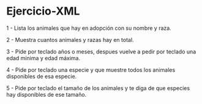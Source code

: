 # Ejercicio-XML

1 - Lista los animales que hay en adopción con su nombre y raza.

2 - Muestra cuantos animales y razas hay en total.

3 - Pide por teclado años o meses, despues vuelve a pedir por teclado una edad mínima y edad máxima.

4 - Pide por teclado una especie y que muestre todos los animales disponibles de esa especie.

5 - Pide por teclado el tamaño de los animales y te diga de que especies hay disponibles de ese tamaño.

